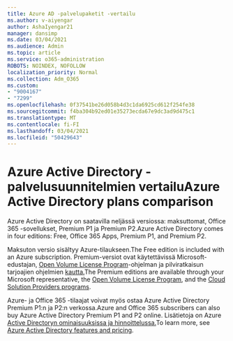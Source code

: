 ```yaml
---
title: Azure AD -palvelupaketit -vertailu
ms.author: v-aiyengar
author: AshaIyengar21
manager: dansimp
ms.date: 03/04/2021
ms.audience: Admin
ms.topic: article
ms.service: o365-administration
ROBOTS: NOINDEX, NOFOLLOW
localization_priority: Normal
ms.collection: Adm_O365
ms.custom:
- "9004167"
- "7299"
ms.openlocfilehash: 0f37541be26d058b4d3c1da6925cd612f254fe38
ms.sourcegitcommit: f4ba304b92ed01e35273ecda67e9dc3ad9d475c1
ms.translationtype: MT
ms.contentlocale: fi-FI
ms.lasthandoff: 03/04/2021
ms.locfileid: "50429643"
---
```

# <a name="azure-active-directory-plans-comparison"></a><span data-ttu-id="89bfa-102">Azure Active Directory -palvelusuunnitelmien vertailu</span><span class="sxs-lookup"><span data-stu-id="89bfa-102">Azure Active Directory plans comparison</span></span>

<span data-ttu-id="89bfa-103">Azure Active Directory on saatavilla neljässä versiossa: maksuttomat, Office 365 -sovellukset, Premium P1 ja Premium P2.</span><span class="sxs-lookup"><span data-stu-id="89bfa-103">Azure Active Directory comes in four editions: Free, Office 365 Apps, Premium P1, and Premium P2.</span></span>

<span data-ttu-id="89bfa-104">Maksuton versio sisältyy Azure-tilaukseen.</span><span class="sxs-lookup"><span data-stu-id="89bfa-104">The Free edition is included with an Azure subscription.</span></span> <span data-ttu-id="89bfa-105">Premium-versiot ovat käytettävissä Microsoft-edustajan, [Open Volume License Program](https://go.microsoft.com/fwlink/?linkid=2110873)-ohjelman ja pilviratkaisun tarjoajien ohjelmien [kautta.](https://go.microsoft.com/fwlink/?LinkId=614968&clcid=0x409)</span><span class="sxs-lookup"><span data-stu-id="89bfa-105">The Premium editions are available through your Microsoft representative, the [Open Volume License Program](https://go.microsoft.com/fwlink/?linkid=2110873), and the [Cloud Solution Providers programs](https://go.microsoft.com/fwlink/?LinkId=614968&clcid=0x409).</span></span>

<span data-ttu-id="89bfa-106">Azure- ja Office 365 -tilaajat voivat myös ostaa Azure Active Directory Premium P1:n ja P2:n verkossa.</span><span class="sxs-lookup"><span data-stu-id="89bfa-106">Azure and Office 365 subscribers can also buy Azure Active Directory Premium P1 and P2 online.</span></span> <span data-ttu-id="89bfa-107">Lisätietoja on Azure [Active Directoryn ominaisuuksissa ja hinnoittelussa.](https://go.microsoft.com/fwlink/?linkid=2081447)</span><span class="sxs-lookup"><span data-stu-id="89bfa-107">To learn more, see [Azure Active Directory features and pricing](https://go.microsoft.com/fwlink/?linkid=2081447).</span></span>
